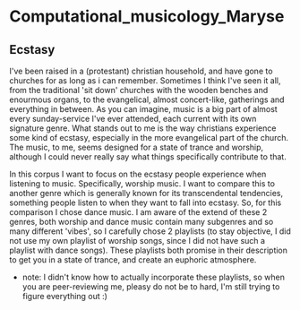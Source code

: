 # Computational_musicology_Maryse
## Ecstasy

I've been raised in a (protestant) christian household, and have gone to churches for as long as i can remember. Sometimes I think I've seen it all, from the traditional 'sit down' churches with the wooden benches and enourmous organs, to the evangelical, almost concert-like, gatherings and everything in between. As you can imagine, music is a big part of almost every sunday-service I've ever attended, each current with its own signature genre. What stands out to me is the way christians experience some kind of ecstasy, especially in the more evangelical part of the church. The music, to me, seems designed for a state of trance and worship, although I could never really say what things specifically contribute to that. 

In this corpus I want to focus on the ecstasy people experience when listening to music. Specifically, worship music. I want to compare this to another genre which is generally known for its transcendental tendencies, something people listen to when they want to fall into ecstasy. So, for this comparison I chose dance music. 
I am aware of the extend of these 2 genres, both worship and dance music contain many subgenres and so many different 'vibes', so I carefully chose 2 playlists (to stay objective, I did not use my own playlist of worship songs, since I did not have such a playlist with dance songs). These playlists both promise in their description to get you in a state of trance, and create an euphoric atmosphere. 

- note: I didn't know how to actually incorporate these playlists, so when you are peer-reviewing me, pleasy do not be to hard, I'm still trying to figure everything out :)



